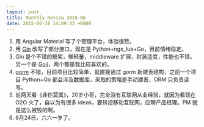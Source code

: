 ```yaml
---
layout: post
title: Monthly Review 2015-06
date: 2015-06-30 14:09:43 +0800
---
```


1. 用 Angular Material 写了个管理平台，体验很赞。
2. 用 [Gin](https://github.com/gin-gonic/gin) 改写了部分接口，现在是 Python+ngx_lua+Go，目前情绪稳定。
3. Gin 是个不错的框架，够轻量，middleware 扩展，封装适度，性能也不错。另一个是 [Goji](https://github.com/zenazn/goji)，两个都是我比较喜欢的。
4. [gorm](https://github.com/jinzhu/gorm) 不错，目前项目比较简单，就直接通过 gorm 新建表结构，之前一个项目 Python+Go 都会涉及数据库，采取的策略是手动建表，ORM 只负责读写。
5. 前两天看《非你莫属》，20岁小哥，完全没有互联网从业经验，就因为看现在 O2O 火了，自以为有很多 ideas，要转投移动互联网，应聘产品经理。PM 就是这么被毁的啊。
5. 6月24日，六六一岁了。
